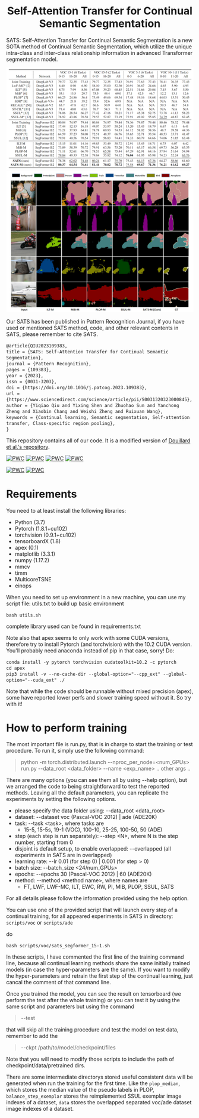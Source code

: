 <div align="center">

# Self-Attention Transfer for Continual Semantic Segmentation

<!-- [![Paper](https://img.shields.io/badge/arXiv-2203.07667-brightgreen)](https://arxiv.org/abs/2203.07667)
[![Journal](https://img.shields.io/badge/PR-blue)](https://arxiv.org/abs/2203.07667) -->
</div>

SATS: Self-Attention Transfer for Continual Semantic Segmentation is a new SOTA method of Continual Semantic Segmentation, 
which utilize the unique intra-class and inter-class relationship information in advanced Transformer segmentation model.



<img src="images/sats_voc.png" alt="Results on VOC " style="zoom: 50%;" />

<img src="images/sats_vis.png" alt="Vizualization on VOC 15-1" style="zoom:50%;" />

Our SATS has been published in Pattern Recognition Journal, if you have used or mentioned SATS method, code, and other relevant contents in SATS,
please remember to cite SATS.

```
@article{QIU2023109383,
title = {SATS: Self-Attention Transfer for Continual Semantic Segmentation},
journal = {Pattern Recognition},
pages = {109383},
year = {2023},
issn = {0031-3203},
doi = {https://doi.org/10.1016/j.patcog.2023.109383},
url = {https://www.sciencedirect.com/science/article/pii/S0031320323000845},
author = {Yiqiao Qiu and Yixing Shen and Zhuohao Sun and Yanchong Zheng and Xiaobin Chang and Weishi Zheng and Ruixuan Wang},
keywords = {Continual learning, Semantic segmentation, Self-attention transfer, Class-specific region pooling},
}
``` 

This repository contains all of our code. It is a modified version of [Douillard et al.'s repository](https://github.com/arthurdouillard/CVPR2021_PLOP).

[![PWC](https://img.shields.io/endpoint.svg?url=https://paperswithcode.com/badge/sats-self-attention-transfer-for-continual/overlapped-10-1-on-pascal-voc-2012)](https://paperswithcode.com/sota/overlapped-10-1-on-pascal-voc-2012?p=sats-self-attention-transfer-for-continual)
[![PWC](https://img.shields.io/endpoint.svg?url=https://paperswithcode.com/badge/sats-self-attention-transfer-for-continual/overlapped-5-3-on-pascal-voc-2012)](https://paperswithcode.com/sota/overlapped-5-3-on-pascal-voc-2012?p=sats-self-attention-transfer-for-continual)
[![PWC](https://img.shields.io/endpoint.svg?url=https://paperswithcode.com/badge/sats-self-attention-transfer-for-continual/overlapped-15-1-on-pascal-voc-2012)](https://paperswithcode.com/sota/overlapped-15-1-on-pascal-voc-2012?p=sats-self-attention-transfer-for-continual)
[![PWC](https://img.shields.io/endpoint.svg?url=https://paperswithcode.com/badge/sats-self-attention-transfer-for-continual/overlapped-15-5-on-pascal-voc-2012)](https://paperswithcode.com/sota/overlapped-15-5-on-pascal-voc-2012?p=sats-self-attention-transfer-for-continual)

[![PWC](https://img.shields.io/endpoint.svg?url=https://paperswithcode.com/badge/sats-self-attention-transfer-for-continual/overlapped-100-10-on-ade20k)](https://paperswithcode.com/sota/overlapped-100-10-on-ade20k?p=sats-self-attention-transfer-for-continual)
[![PWC](https://img.shields.io/endpoint.svg?url=https://paperswithcode.com/badge/sats-self-attention-transfer-for-continual/overlapped-25-25-on-ade20k)](https://paperswithcode.com/sota/overlapped-25-25-on-ade20k?p=sats-self-attention-transfer-for-continual)

# Requirements

You need to at least install the following libraries:
- Python (3.7)
- Pytorch (1.8.1+cu102)
- torchvision (0.9.1+cu102)
- tensorboardX (1.8)
- apex (0.1)
- matplotlib (3.3.1)
- numpy (1.17.2)
- mmcv
- timm
- MulticoreTSNE
- einops

When you need to set up environment in a new machine, you can use my script file: utils.txt to build up basic environment
```
bash utils.sh
```

complete library used can be found in requirements.txt

Note also that apex seems to only work with some CUDA versions, therefore try to install Pytorch (and torchvision) with
the 10.2 CUDA version. You'll probably need anaconda instead of pip in that case, sorry! Do:

```
conda install -y pytorch torchvision cudatoolkit=10.2 -c pytorch
cd apex
pip3 install -v --no-cache-dir --global-option="--cpp_ext" --global-option="--cuda_ext" ./
```

Note that while the code should be runnable without mixed precision (apex), some have reported lower perfs and slower training speed without it. So try with it!

# How to perform training
The most important file is run.py, that is in charge to start the training or test procedure.
To run it, simply use the following command:

> python -m torch.distributed.launch --nproc_per_node=\<num_GPUs\> run.py --data_root \<data_folder\> --name \<exp_name\> .. other args ..

There are many options (you can see them all by using --help option), but we arranged the code to being straightforward to test the reported methods.
Leaving all the default parameters, you can replicate the experiments by setting the following options.
- please specify the data folder using: --data_root \<data_root\>
- dataset: --dataset voc (Pascal-VOC 2012) | ade (ADE20K)
- task: --task \<task\>, where tasks are
    - 15-5, 15-5s, 19-1 (VOC), 100-10, 25-25, 100-50, 50 (ADE)
- step (each step is run separately): --step \<N\>, where N is the step number, starting from 0
- disjoint is default setup, to enable overlapped: --overlapped (all experiments in SATS are in overlapped)
- learning rate: --lr 0.01 (for step 0) | 0.001 (for step > 0)
- batch size: --batch_size \<24/num_GPUs\>
- epochs: --epochs 30 (Pascal-VOC 2012) | 60 (ADE20K)
- method: --method \<method name\>, where names are
    - FT, LWF, LWF-MC, ILT, EWC, RW, PI, MIB, PLOP, SSUL, SATS

For all details please follow the information provided using the help option.

You can use one of the provided script that will launch every step of a continual training, 
for all appeared experiments in SATS in directory: `scripts/voc` or `scripts/ade`

do
````
bash scripts/voc/sats_segformer_15-1.sh
````

In these scripts, I have commented the first line of the training command line, because all continual learning methods
share the same initially trained models (in case the hyper-parameters are the same). 
If you want to modify the hyper-parameters and retrain the first step of the continual learning, 
just cancal the comment of that command line.

Once you trained the model, you can see the result on tensorboard (we perform the test after the whole training)
 or you can test it by using the same script and parameters but using the command
> --test

that will skip all the training procedure and test the model on test data, remember to add the 
> --ckpt /path/to/model/checkpoint/files

Note that you will need to modify those scripts to include the path of checkpoint/data/pretrained dirs.

There are some intermediate directorys stored useful consistent data will be generated when run the training for the first time.
Like the `plop_median`, which stores the median value of the pseudo labels in PLOP,
`balance_step_exemplar` stores the reimplemented SSUL exemplar image indexes of a dataset,
`data` stores the overlapped separated voc/ade dataset image indexes of a dataset.
